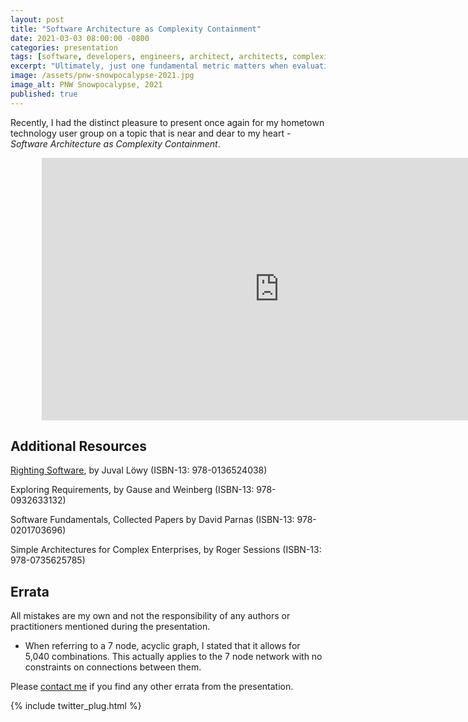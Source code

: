```yaml
---
layout: post
title: "Software Architecture as Complexity Containment"
date: 2021-03-03 08:00:00 -0800
categories: presentation
tags: [software, developers, engineers, architect, architects, complexity, complex, contain, containment]
excerpt: "Ultimately, just one fundamental metric matters when evaluating the competence of software architects: the ability to identify, assess and ultimately contain complexity."
image: /assets/pnw-snowpocalypse-2021.jpg
image_alt: PNW Snowpocalypse, 2021
published: true
---
```


Recently, I had the distinct pleasure to present once again for my hometown technology user group on a topic that is near and dear to my heart - *Software Architecture as Complexity Containment*.

<div style="width: 80%; margin: 0 auto 0 auto;">
<iframe width="760" height="420" src="https://www.youtube.com/embed/-DVo24Y1PcU?start=748" frameborder="0" allow="accelerometer; clipboard-write; encrypted-media; gyroscope; picture-in-picture" allowfullscreen></iframe>
</div>

## Additional Resources

[Righting Software](https://rightingsoftware.org), by Juval Löwy (ISBN-13: 978-0136524038)

Exploring Requirements, by Gause and Weinberg (ISBN-13: 978-0932633132)

Software Fundamentals, Collected Papers by David Parnas (ISBN-13: 978-0201703696)

Simple Architectures for Complex Enterprises, by Roger Sessions (ISBN-13: 978-0735625785)

## Errata

All mistakes are my own and not the responsibility of any authors or practitioners mentioned during the presentation.

- When referring to a 7 node, acyclic graph, I stated that it allows for 5,040 combinations. This actually applies to the 7 node network with no constraints on connections between them.

Please [contact me](/contact) if you find any other errata from the presentation.

{% include twitter_plug.html %}
